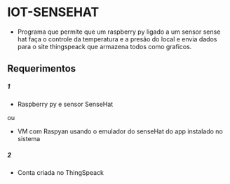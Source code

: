 # IOT-SENSEHAT

- Programa que permite que um raspberry py ligado a um sensor sense hat faça o controle da temperatura e a presão do local e envia dados para o site thingspeack que armazena todos como graficos. 

## Requerimentos 

##### 1

  - Raspberry py e sensor SenseHat 
  
  ou
  
  -  VM com Raspyan usando o emulador do senseHat do app instalado no sistema 

##### 2

  - Conta criada no ThingSpeack
